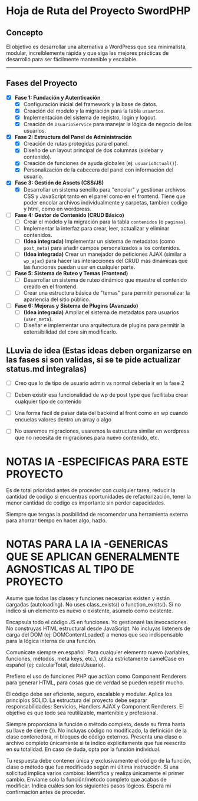 # Hoja de Ruta del Proyecto SwordPHP

## Concepto
El objetivo es desarrollar una alternativa a WordPress que sea minimalista, modular, increíblemente rápida y que siga las mejores prácticas de desarrollo para ser fácilmente mantenible y escalable.

---

## Fases del Proyecto

- [x] **Fase 1: Fundación y Autenticación**
    - [x] Configuración inicial del framework y la base de datos.
    - [x] Creación del modelo y la migración para la tabla `usuarios`.
    - [x] Implementación del sistema de registro, login y logout.
    - [x] Creación de `UsuarioService` para manejar la lógica de negocio de los usuarios.

- [x] **Fase 2: Estructura del Panel de Administración**
    - [x] Creación de rutas protegidas para el panel.
    - [x] Diseño de un layout principal de dos columnas (sidebar y contenido).
    - [x] Creación de funciones de ayuda globales (ej: `usuarioActual()`).
    - [x] Personalización de la cabecera del panel con información del usuario.

- [x] **Fase 3: Gestión de Assets (CSS/JS)**
    - [x] Desarrollar un sistema sencillo para "encolar" y gestionar archivos CSS y JavaScript tanto en el panel como en el frontend. Tiene que poder encolar archivos individualmente y carpetas, tambien codigo y html, como en wordpress.

- [ ] **Fase 4: Gestor de Contenido (CRUD Básico)**
    - [ ] Crear el modelo y la migración para la tabla `contenidos` (o `paginas`).
    - [ ] Implementar la interfaz para crear, leer, actualizar y eliminar contenidos.
    - [ ] **(Idea integrada)** Implementar un sistema de metadatos (como `post_meta`) para añadir campos personalizados a los contenidos.
    - [ ] **(Idea integrada)** Crear un manejador de peticiones AJAX (similar a `wp_ajax`) para hacer las interacciones del CRUD más dinámicas que las funciones puedan usar en cualquier parte.

- [ ] **Fase 5: Sistema de Ruteo y Temas (Frontend)**
    - [ ] Desarrollar un sistema de ruteo dinámico que muestre el contenido creado en el frontend.
    - [ ] Crear una estructura básica de "temas" para permitir personalizar la apariencia del sitio público.

- [ ] **Fase 6: Mejoras y Sistema de Plugins (Avanzado)**
    - [ ] **(Idea integrada)** Ampliar el sistema de metadatos para usuarios (`user_meta`).
    - [ ] Diseñar e implementar una arquitectura de plugins para permitir la extensibilidad del core sin modificarlo.

## LLuvia de idea (Estas ideas deben organizarse en las fases si son validas, si se te pide actualizar status.md integralas)

- [ ] Creo que lo de tipo de usuario admin vs normal debería ir en la fase 2
- [ ] Deben existir esa funcionalidad de wp de post type que facilitaba crear cualquier tipo de contenido
- [ ] Una forma facil de pasar data del backend al front como en wp cuando encuelas valores dentro un array o algo
- [ ] No usaremos migraciones, usaremos la estructura similar en wordpress que no necesita de migraciones para nuevo contenido, etc. 


# NOTAS IA -ESPECIFICAS PARA ESTE PROYECTO

Es de total prioridad antes de proceder con cualquier tarea, reducir la cantidad de codigo si encuentras oportunidades de refactorización, tener la menor cantidad de codigo es importante sin perder capacidades.

Siempre que tengas la posibilidad de recomendar una herramienta externa para ahorrar tiempo en hacer algo, hazlo.

# NOTAS PARA LA IA -GENERICAS QUE SE APLICAN GENERALMENTE AGNOSTICAS AL TIPO DE PROYECTO

Asume que todas las clases y funciones necesarias existen y están cargadas (autoloading). No uses class_exists() o function_exists(). Si no indico si un elemento es nuevo o existente, asúmelo como existente.

Encapsula todo el código JS en funciones. Yo gestionaré las invocaciones. No construyas HTML estructural desde JavaScript. No incluyas listeners de carga del DOM (ej: DOMContentLoaded) a menos que sea indispensable para la lógica interna de una función.

Comunícate siempre en español. Para cualquier elemento nuevo (variables, funciones, métodos, meta keys, etc.), utiliza estrictamente camelCase en español (ej: calcularTotal, datosUsuario).

Prefiero el uso de funciones PHP que actúan como Component Renderers para generar HTML, para cosas que de verdad se pueden repetir mucho.

El código debe ser eficiente, seguro, escalable y modular. Aplica los principios SOLID. La estructura del proyecto debe separar responsabilidades: Servicios, Handlers AJAX y Component Renderers. El objetivo es que todo sea reutilizable, mantenible y profesional.

Siempre proporciona la función o método completo, desde su firma hasta su llave de cierre (}). No incluyas código no modificado, la definición de la clase contenedora, ni bloques de código externos. Presenta una clase o archivo completo únicamente si te indico explícitamente que fue reescrito en su totalidad. En caso de duda, opta por la función individual.

Tu respuesta debe contener única y exclusivamente el código de la función, clase o método que fue modificado según mi última instrucción. Si una solicitud implica varios cambios: Identifica y realiza únicamente el primer cambio. Envíame solo la función/método completo que acabas de modificar. Indica cuáles son los siguientes pasos lógicos. Espera mi confirmación antes de proceder.